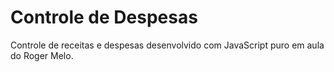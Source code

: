 # Controle de Despesas
Controle de receitas e despesas desenvolvido com JavaScript puro em aula do Roger Melo.
